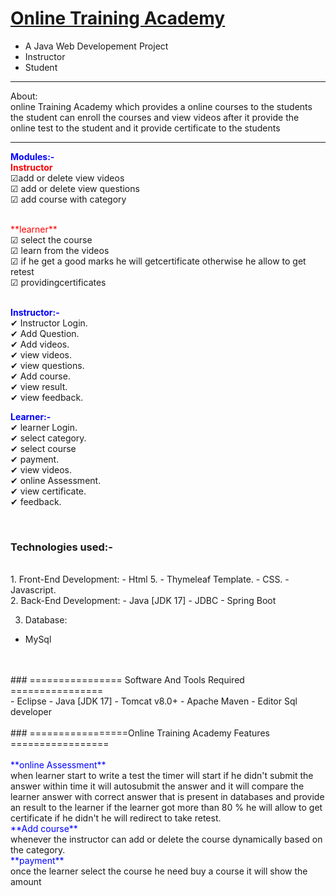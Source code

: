 # <a href="" target="_blank">Online Training Academy</a> 
- A Java Web Developement Project
- Instructor
- Student


<hr>
<bold>About:</bold><br>
  online Training Academy which provides a online courses to the students the  student can enroll the courses and view videos after it provide the online test to the student and it provide certificate to the students
<hr>

<span style="color:blue">**Modules:-**</span><br>
<span style="color:red">**Instructor**</span><br>
<span>&#9745;</span>add or delete view videos <br>
<span>&#9745;</span> add or delete view questions<br>
<span>&#9745;</span> add course with category<br>

<br>
<span style="color:red">**learner**</span><br>
<span>&#9745;</span> select the course <br>
<span>&#9745;</span>  learn from the videos<br>
<span>&#9745;</span> if he get a good marks he will getcertificate otherwise he allow to get retest<br>
<span>&#9745;</span> providingcertificates<br>


<br>


<span style="color:blue">**Instructor:-**</span><br>
<span>&#10004;</span> Instructor Login.<br>
<span>&#10004;</span> Add Question.<br>
<span>&#10004;</span> Add videos.<br>
<span>&#10004;</span> view videos.<br>
<span>&#10004;</span> view questions.<br>
<span>&#10004;</span> Add course.<br>
<span>&#10004;</span> view result.<br>
<span>&#10004;</span> view feedback.<br>

<span style="color:blue">**Learner:-**</span><br>
<span>&#10004;</span> learner Login.<br>
<span>&#10004;</span> select category.<br>
<span>&#10004;</span> select course <br>
<span>&#10004;</span> payment.<br>
<span>&#10004;</span> view videos.<br>
<span>&#10004;</span> online Assessment.<br>
<span>&#10004;</span> view certificate.<br>
<span>&#10004;</span> feedback.<br>

<br>

### Technologies used:-
<br>
1. Front-End Development:
- Html 5.
- Thymeleaf Template. 
- CSS.
- Javascript.
<br>
2. Back-End Development:
- Java [JDK 17]
- JDBC
- Spring Boot
<br>

3. Database:
- MySql
<br>
<br>
### ================ Software And Tools Required ================
<br>
- Eclipse
- Java [JDK 17]
- Tomcat v8.0+
- Apache Maven
- Editor Sql developer
<br>
<br>
### =================Online Training Academy Features  =================
<br>
<br>
<span style="color:blue">**online Assessment**</span><br>
     when learner start to write a test the timer will start if he didn't submit the answer within time it will autosubmit the answer
     and it will compare the learner answer with correct answer that is present in databases
     and provide an result to the learner if the learner got more than 80 % he will allow to get certificate if he 
     didn't he will redirect to take retest.
       <br>
<span style="color:blue">**Add course**</span><br>
     whenever the instructor can add or delete the course dynamically based on the category.<br>
<span style="color:blue">**payment**</span><br>    
     once the learner select the course he need buy a course it will show the amount

     
